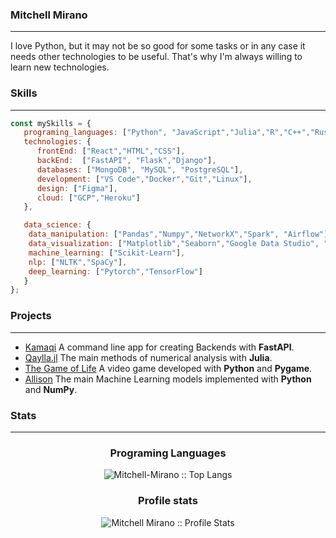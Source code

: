 ### Mitchell Mirano
___
I love Python, but it may not be so good for some tasks or in any case it needs other technologies to be useful. That's why I'm always willing to learn new technologies.
### Skills
___ 

```javascript
const mySkills = {
   programing_languages: ["Python", "JavaScript","Julia","R","C++","Rust"],
   technologies: {
      frontEnd: ["React","HTML","CSS"],
      backEnd:  ["FastAPI", "Flask","Django"],
      databases: ["MongoDB", "MySQL", "PostgreSQL"],
      development: ["VS Code","Docker","Git","Linux"],
      design: ["Figma"],
      cloud: ["GCP","Heroku"]
   }, 

   data_science: {
    data_manipulation: ["Pandas","Numpy","NetworkX","Spark", "Airflow"],
    data_visualization: ["Matplotlib","Seaborn","Google Data Studio", "Tableau","PowerBI"],
    machine_learning: ["Scikit-Learn"],
    nlp: ["NLTK","SpaCy"],
    deep_learning: ["Pytorch","TensorFlow"]
   }
};
```

### Projects
___
- [Kamaqi](https://pypi.org/project/kamaqi/)
A command line app for creating Backends with **FastAPI**.
- [Qaylla.jl](https://mitchell-mirano.github.io/Qaylla.jl/stable/)
The main methods of numerical analysis with **Julia**.
- [The Game of Life](https://github.com/Mitchell-Mirano/The-Life-Game)
A video game developed with **Python** and **Pygame**.
- [Allison](https://github.com/Mitchell-Mirano/Allison)
The main Machine Learning models implemented with **Python** and **NumPy**.

### Stats
___

<h3 align="center">Programing Languages</h3>

<p align="center">
<img src="https://github-readme-stats.vercel.app/api/top-langs/?username=Mitchell-Mirano&langs_count=10&theme=tokyonight&layout=compact" alt="Mitchell-Mirano :: Top Langs" />
</p>

<h3 align="center">Profile stats</h3>

<p align="center">
<img src="https://github-readme-stats.vercel.app/api?username=Mitchell-Mirano&show_icons=true&theme=tokyonight" alt="Mitchell Mirano :: Profile Stats" />
</p>

